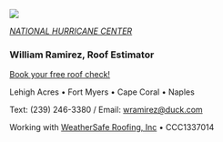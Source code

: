 ![](20253031340-20253031910-ABI-AL132025-GEOCOLOR-1000x1000.gif)


[*NATIONAL HURRICANE CENTER*](https://www.nhc.noaa.gov/)


### William Ramirez, Roof Estimator

[Book your free roof check!](2392463380)

Lehigh Acres • Fort Myers • Cape Coral • Naples

Text: (239) 246-3380 / Email: [wramirez@duck.com](mailto:wramirez@duck.com)

Working with [WeatherSafe Roofing, Inc](https://www.weathersafe.us/) • CCC1337014